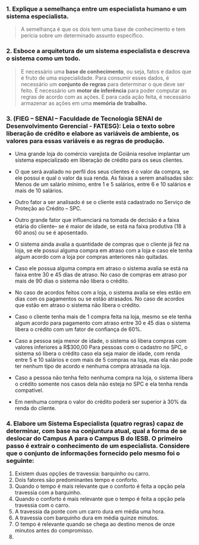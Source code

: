 ### 1. Explique a semelhança entre um especialista humano e um sistema especialista.
> A semelhança é que os dois tem uma base de conhecimento e tem perícia sobre um determinado assunto específico.

### 2. Esboce a arquitetura de um sistema especialista e descreva o sistema como um todo.
> E necessário uma **base de conhecimento**, ou seja, fatos e dados que é fruto de uma especialidade. Para consumir esses dados, é necessário um **conjunto de regras** para determinar o que deve ser feito. É necessário um **motor de inferência** para poder computar as regras de acordo com as ações. E para cada ação feita, é necessário armazenar as ações em uma **memória de trabalho.**

### 3. (FIEG – SENAI – Faculdade de Tecnologia SENAI de Desenvolvimento Gerencial - FATESG): Leia o texto sobre liberação de crédito e elabore as variáveis de ambiente, os valores para essas variáveis e as regras de produção.

- Uma grande loja do comércio varejista de Goiânia resolve implantar um sistema especializado em liberação de crédito para os seus clientes. 

- O que será avaliado no perfil dos seus clientes é o valor da compra, se ele possui e qual o valor da sua renda. As faixas a serem analisadas são: Menos de um salário mínimo, entre 1 e 5 salários, entre 6 e 10 salários e mais de 10 salários. 

- Outro fator a ser analisado é se o cliente está cadastrado no Serviço de Proteção ao Crédito – SPC. 

- Outro grande fator que influenciará na tomada de decisão é a faixa etária do cliente– se é maior de idade, se está na faixa produtiva (18 à 60 anos) ou se é aposentado. 

- O sistema ainda avalia a quantidade de compras que o cliente já fez na loja, se ele possui alguma compra em atraso com a loja e caso ele tenha algum acordo com a loja por compras anteriores não quitadas. 
  
- Caso ele possua alguma compra em atraso o sistema avalia se está na faixa entre 30 e 45 dias de atraso. No caso de compras em atraso por mais de 90 dias o sistema não libera o crédito. 

- No caso de acordos feitos com a loja, o sistema avalia se eles estão em dias com os pagamentos ou se estão atrasados. No caso de acordos que estão em atraso o sistema não libera o crédito. 

- Caso o cliente tenha mais de 1 compra feita na loja, mesmo se ele tenha algum acordo para pagamento com atraso entre 30 e 45 dias o sistema libera o crédito com um fator de confiança de 60%. 

- Caso a pessoa seja menor de idade, o sistema só libera compras com valores inferiores a R$300,00 Para pessoas com o cadastro no SPC, o sistema só libera o crédito caso ela seja maior de idade, com renda entre 5 e 10 salários e com mais de 5 compras na loja, mas ela não pode ter nenhum tipo de acordo e nenhuma compra atrasada na loja. 

- Caso a pessoa não tenha feito nenhuma compra na loja, o sistema libera o crédito somente nos casos dela não esteja no SPC e ela tenha renda compatível. 

- Em nenhuma compra o valor do crédito poderá ser superior à 30% da renda do cliente.


### 4. Elabore um Sistema Especialista (quatro regras) capaz de determinar, com base na conjuntura atual, qual a forma de se deslocar do Campus A para o Campus B do IESB. O primeiro passo é extrair o conhecimento de um especialista. Considere que o conjunto de informações fornecido pelo mesmo foi o seguinte:
1. Existem duas opções de travessia: barquinho ou carro.
2. Dois fatores são predominantes tempo e conforto.
3. Quando o tempo é mais relevante que o conforto é feita a opção pela travessia com a barquinho.
4. Quando o conforto é mais relevante que o tempo é feita a opção pela travessia com o carro.
5. A travessia da ponte com um carro dura em média uma hora.
6. A travessia com barquinho dura em média quinze minutos.
7. O tempo é relevante quando se chega ao destino menos de onze minutos antes do compromisso.
8. 
